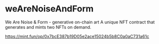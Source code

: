 # weAreNoiseAndForm
We Are Noise &amp; Form - generative on-chain art A unique NFT contract that generates and mints two NFTs on demand.

https://mint.fun/op/0x7bcE387b19D05e2ace15024b5b8C0a0aC731a61c
